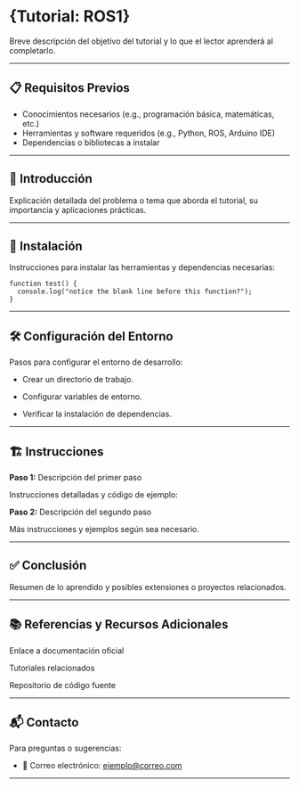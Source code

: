 # {Tutorial: ROS1}

Breve descripción del objetivo del tutorial y lo que el lector aprenderá al completarlo.

---

## 📋 Requisitos Previos

- Conocimientos necesarios (e.g., programación básica, matemáticas, etc.)
- Herramientas y software requeridos (e.g., Python, ROS, Arduino IDE)
- Dependencias o bibliotecas a instalar

---

## 📖  Introducción

Explicación detallada del problema o tema que aborda el tutorial, su importancia y aplicaciones prácticas.

---

## 💾 Instalación

Instrucciones para instalar las herramientas y dependencias necesarias:

```
function test() {
  console.log("notice the blank line before this function?");
}
```
---
## 🛠️ Configuración del Entorno

Pasos para configurar el entorno de desarrollo:

* Crear un directorio de trabajo.

* Configurar variables de entorno.

* Verificar la instalación de dependencias.
---
## 🏗️ Instrucciones
**Paso 1:** Descripción del primer paso

Instrucciones detalladas y código de ejemplo:


**Paso 2:** Descripción del segundo paso

Más instrucciones y ejemplos según sea necesario.

---
## ✅ Conclusión

Resumen de lo aprendido y posibles extensiones o proyectos relacionados.

---

## 📚 Referencias y Recursos Adicionales


Enlace a documentación oficial

Tutoriales relacionados

Repositorio de código fuente

---

## 📬 Contacto

Para preguntas o sugerencias:

* 📧 Correo electrónico: ejemplo@correo.com
---